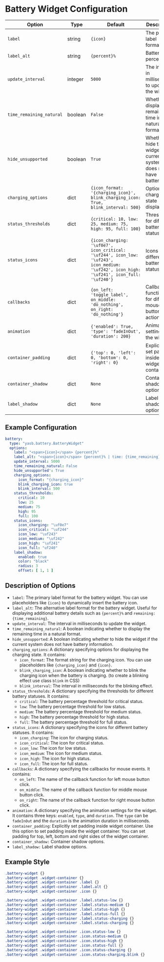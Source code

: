 # Battery Widget Configuration

| Option                  | Type    | Default                                      | Description                                                                 |
|-------------------------|---------|----------------------------------------------|-----------------------------------------------------------------------------|
| `label`                 | string  | `{icon}`                                     | The primary label format.                                                   |
| `label_alt`             | string  | `{percent}%` | Battery percent           | The alternative label format.                                               |
| `update_interval`       | integer | `5000`                                       | The interval in milliseconds to update the widget.                          |
| `time_remaining_natural`| boolean | `False`                                      | Whether to display the remaining time in a natural format.                  |
| `hide_unsupported`| boolean | `True`                                      | Whether to hide the widget if the current system does not have battery info.                  |
| `charging_options`      | dict    | `{icon_format: '{charging_icon}', blink_charging_icon: True, blink_interval: 500}` | Options for charging state display.                                         |
| `status_thresholds`     | dict    | `{critical: 10, low: 25, medium: 75, high: 95, full: 100}` | Thresholds for different battery statuses.                                  |
| `status_icons`          | dict    | `{icon_charging: '\uf0e7', icon_critical: '\uf244', icon_low: '\uf243', icon_medium: '\uf242', icon_high: '\uf241', icon_full: '\uf240'}` | Icons for different battery statuses.                                       |
| `callbacks`             | dict    | `{on_left: 'toggle_label', on_middle: 'do_nothing', on_right: 'do_nothing'}` | Callback functions for different mouse button actions.                      |
| `animation`         | dict    | `{'enabled': True, 'type': 'fadeInOut', 'duration': 200}`               | Animation settings for the widget.                                          |
| `container_padding`  | dict | `{'top': 0, 'left': 0, 'bottom': 0, 'right': 0}`      | Explicitly set padding inside widget container. |
| `container_shadow`   | dict   | `None`                  | Container shadow options.                       |
| `label_shadow`         | dict   | `None`                  | Label shadow options.                 |

## Example Configuration
```yaml
battery:
  type: "yasb.battery.BatteryWidget"
  options:
    label: "<span>{icon}</span> {percent}%"
    label_alt: "<span>{icon}</span> {percent}% | time: {time_remaining}"
    update_interval: 5000
    time_remaining_natural: False
    hide_unsupported': True
    charging_options:
      icon_format: "{charging_icon}"
      blink_charging_icon: true
      blink_interval: 500
    status_thresholds:
      critical: 10
      low: 25
      medium: 75
      high: 95
      full: 100
    status_icons:
      icon_charging: "\uf0e7"
      icon_critical: "\uf244"
      icon_low: "\uf243"
      icon_medium: "\uf242"
      icon_high: "\uf241"
      icon_full: "uf240"
    label_shadow:
      enabled: true
      color: "black"
      radius: 3
      offset: [ 1, 1 ]
```


## Description of Options

- `label`: The primary label format for the battery widget. You can use placeholders like `{icon}` to dynamically insert the battery icon.
- `label_alt`: The alternative label format for the battery widget. Useful for displaying additional battery details such as `{percent}%` and `remaining: {time_remaining}`.
- `update_interval`: The interval in milliseconds to update the widget.
- `time_remaining_natural`: A boolean indicating whether to display the remaining time in a natural format.
- `hide_unsupported`: A boolean indicating whether to hide the widget if the current system does not have battery information.
- `charging_options`: A dictionary specifying options for displaying the charging state. It contains:
  - `icon_format`: The format string for the charging icon. You can use placeholders like `{charging_icon}` and `{icon}`.
  - `blink_charging_icon`: A boolean indicating whether to blink the charging icon when the battery is charging. (to create a blinking effect use class `blink` in CSS)
  - `blink_interval`: The interval in milliseconds for the blinking effect.
- `status_thresholds`: A dictionary specifying the thresholds for different battery statuses. It contains:
  - `critical`: The battery percentage threshold for critical status.
  - `low`: The battery percentage threshold for low status.
  - `medium`: The battery percentage threshold for medium status.
  - `high`: The battery percentage threshold for high status.
  - `full`: The battery percentage threshold for full status.
- `status_icons`: A dictionary specifying the icons for different battery statuses. It contains:
  - `icon_charging`: The icon for charging status.
  - `icon_critical`: The icon for critical status.
  - `icon_low`: The icon for low status.
  - `icon_medium`: The icon for medium status.
  - `icon_high`: The icon for high status.
  - `icon_full`: The icon for full status.
- `callbacks`: A dictionary specifying the callbacks for mouse events. It contains:
  - `on_left`: The name of the callback function for left mouse button click.
  - `on_middle`: The name of the callback function for middle mouse button click.
  - `on_right`: The name of the callback function for right mouse button click.
- `animation`: A dictionary specifying the animation settings for the widget. It contains three keys: `enabled`, `type`, and `duration`. The `type` can be `fadeInOut` and the `duration` is the animation duration in milliseconds.
- `container_padding`: Explicitly set padding inside widget container. Use this option to set padding inside the widget container. You can set padding for top, left, bottom and right sides of the widget container.
- `container_shadow:` Container shadow options.
- `label_shadow:` Label shadow options.

## Example Style
```css
.battery-widget {}
.battery-widget .widget-container {}
.battery-widget .widget-container .label {}
.battery-widget .widget-container .label.alt {}
.battery-widget .widget-container .icon {}

.battery-widget .widget-container .label.status-low {}
.battery-widget .widget-container .label.status-medium {}
.battery-widget .widget-container .label.status-high {}
.battery-widget .widget-container .label.status-full {}
.battery-widget .widget-container .label.status-charging {}
.battery-widget .widget-container .label.status-charging {}

.battery-widget .widget-container .icon.status-low {}
.battery-widget .widget-container .icon.status-medium {}
.battery-widget .widget-container .icon.status-high {}
.battery-widget .widget-container .icon.status-full {}
.battery-widget .widget-container .icon.status-charging {}
.battery-widget .widget-container .icon.status-charging.blink {}
```